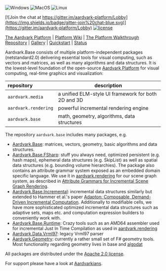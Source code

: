![Windows](https://github.com/aardvark-platform/aardvark.base/workflows/Windows/badge.svg)
![MacOS](https://github.com/aardvark-platform/aardvark.base/workflows/MacOS/badge.svg)
![Linux](https://github.com/aardvark-platform/aardvark.base/workflows/Linux/badge.svg)


[![Join the chat at https://gitter.im/aardvark-platform/Lobby](https://img.shields.io/badge/gitter-join%20chat-blue.svg)](https://gitter.im/aardvark-platform/Lobby)
[![license](https://img.shields.io/github/license/aardvark-platform/aardvark.base.svg)](https://github.com/aardvark-platform/aardvark.base/blob/master/LICENSE)

[The Aardvark Platform](https://aardvarkians.com/) |
[Platform Wiki](https://github.com/aardvarkplatform/aardvark.docs/wiki) | 
[The Platform Walkthrough Repository](https://github.com/aardvark-platform/walkthrough) |
[Gallery](https://github.com/aardvarkplatform/aardvark.docs/wiki/Gallery) | 
[Quickstart](https://github.com/aardvarkplatform/aardvark.docs/wiki/Quickstart-Windows) | 
[Status](https://github.com/aardvarkplatform/aardvark.docs/wiki/Status)

Aardvark.Base consists of multiple platform-independent packages (netstandard2.0) delivering essential tools for visual computing, such as vectors and matrices, as well as many algorithms and data structures.
It is the lowest-level foundation of the open-source [Aardvark Platform](https://github.com/aardvark-platform/aardvark.docs/wiki) for visual computing, real-time graphics and visualization:

repository | description
:-- | --- |
`aardvark.media` | a unified ELM-style UI framework for both 2D and 3D |
`aardvark.rendering` | powerful incremental rendering engine |
`aardvark.base` | math, geometry, algorithms, data structures |

The repository `aardvark.base` includes many packages, e.g.
 - [Aardvark.Base](https://www.nuget.org/packages/Aardvark.Base/): matrices, vectors, geometry, basic algorithms and data structures.
 - [Aardvark.Base.FSharp](https://www.nuget.org/packages/Aardvark.Base.FSharp/): stuff you always need, optimized persistent (e.g. hash maps), ephemeral data structures (e.g. SkipList) as well as spatial data structures (e.g. bounding volume hierarchies). The package also contains an attribute grammar system exposed as an embedded domain specific language. We use it in [aardvark.rendering](https://github.com/aardvark-platform/aardvark.base) for our scene graph system, as described in [Attribute Grammars for Incremental Scene Graph Rendering](https://www.vrvis.at/publications/pdfs/PB-VRVis-2019-004.pdf).
 - [Aardvark.Base.Incremental](https://www.nuget.org/packages/Aardvark.Base.Incremental/): incremental data structures similarly but extended to Hammer et al.'s paper [Adapton: Composable, Demand-Driven Incremental Computation](https://www.cs.umd.edu/~hammer/adapton/). Additionally to modifiable cells, we have more sophisticated optimized incremental data structures such as adaptive sets, maps etc. and computation expression builders to conveniently work with.
 - [Aardvark.Base.Runtime](https://www.nuget.org/packages/Aardvark.Base.Runtime/): Crazy tools such as an AMD64 assembler used for incremental Just In Time Compilation as used in [aardvark.rendering](https://github.com/aardvark-platform/aardvark.base)
 - [Aardvark.Data.Vrml97](https://www.nuget.org/packages/Aardvark.Data.Vrml97/): legacy Vrml97 parser
 - [Aardvark.Geometry](https://www.nuget.org/packages/Aardvark.Geometry/): currently a rather small set of F# geometry tools. Most functionality regarding geometry lives in base and [algodat](https://github.com/aardvark-platform/aardvark.algodat)

All packages are distributed under the [Apache 2.0 license](https://github.com/aardvark-platform/aardvark.base/blob/master/LICENSE).

For support please have a look at [Aardvarkians](https://aardvarkians.com).